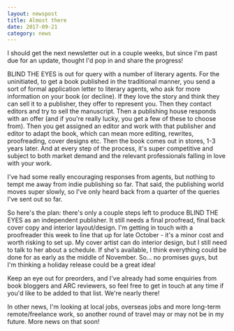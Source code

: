 ```yaml
---
layout: newspost
title: Almost there
date: 2017-09-21
category: news
---
```


I should get the next newsletter out in a couple weeks, but since I'm past due for an update, thought I'd pop in and share the progress! 

BLIND THE EYES is out for query with a number of literary agents. For the uninitiated, to get a book published in the traditional manner, you send a sort of formal application letter to literary agents, who ask for more information on your book (or decline). If they love the story and think they can sell it to a publisher, they offer to represent you. Then they contact editors and try to sell the manuscript. Then a publishing house responds with an offer (and if you're really lucky, you get a few of these to choose from). Then you get assigned an editor and work with that publisher and editor to adapt the book, which can mean more editing, rewrites, proofreading, cover designs etc. Then the book comes out in stores, 1-3 years later. And at every step of the process, it's super competitive and subject to both market demand and the relevant professionals falling in love with your work.

I've had some really encouraging responses from agents, but nothing to tempt me away from indie publishing so far. That said, the publishing world moves super slowly, so I've only heard back from a quarter of the queries I've sent out so far. 

So here's the plan: there's only a couple steps left to produce BLIND THE EYES as an independent publisher. It still needs a final proofread, final back cover copy and interior layout/design. I'm getting in touch with a proofreader this week to line that up for late October - it's a minor cost and worth risking to set up. My cover artist can do interior design, but I still need to talk to her about a schedule. If she's available, I think everything could be done for as early as the middle of November. So... no promises guys, but I'm thinking a holiday release could be a great idea!

Keep an eye out for preorders, and I've already had some enquiries from book bloggers and ARC reviewers, so feel free to get in touch at any time if you'd like to be added to that list. We're nearly there!

In other news, I'm looking at local jobs, overseas jobs and more long-term remote/freelance work, so another round of travel may or may not be in my future. More news on that soon!
